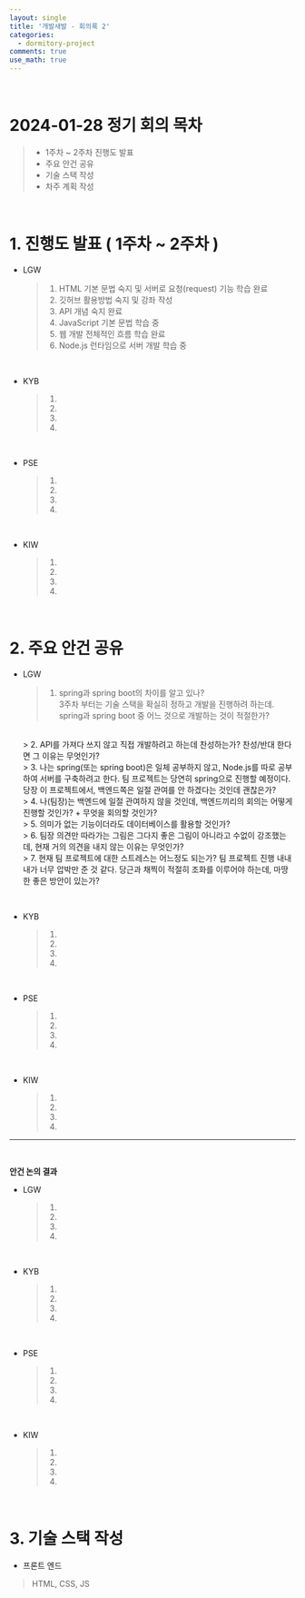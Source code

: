 ```yaml
---
layout: single
title: '개발새발 - 회의록 2'
categories:
  - dormitory-project
comments: true
use_math: true
---
```


<br>

# 2024-01-28 정기 회의 목차
> -  1주차 ~ 2주차 진행도 발표
> -  주요 안건 공유
> -  기술 스택 작성
> -  차주 계획 작성

<br>

# 1. 진행도 발표 ( 1주차 ~ 2주차 )

- LGW
  > 1. HTML 기본 문법 숙지 및 서버로 요청(request) 기능 학습 완료
  > 2. 깃허브 활용방법 숙지 및 강좌 작성
  > 3. API 개념 숙지 완료
  > 4. JavaScript 기본 문법 학습 중
  > 5. 웹 개발 전체적인 흐름 학습 완료
  > 6. Node.js 런타임으로 서버 개발 학습 중

<br>

- KYB
  > 1. 
  > 2. 
  > 3. 
  > 4. 

<br>

- PSE
  > 1. 
  > 2. 
  > 3. 
  > 4. 

<br>

- KIW
  > 1. 
  > 2. 
  > 3. 
  > 4. 

<br>

# 2. 주요 안건 공유

- LGW
  > 1. spring과 spring boot의 차이를 알고 있나?  
    3주차 부터는 기술 스택을 확실히 정하고 개발을 진행하려 하는데. spring과 spring boot 중 어느 것으로 개발하는 것이 적절한가?  
  <br>
  > 2. API를 가져다 쓰지 않고 직접 개발하려고 하는데 찬성하는가?  
  찬성/반대 한다면 그 이유는 무엇인가?    
  <br>
  > 3. 나는 spring(또는 spring boot)은 일체 공부하지 않고, Node.js를 따로 공부하여 서버를 구축하려고 한다. 팀 프로젝트는 당연히 spring으로 진행할 예정이다. 당장 이 프로젝트에서, 백엔드쪽은 일절 관여를 안 하겠다는 것인데 괜찮은가?  
  <br>
  > 4. 나(팀장)는 백엔드에 일절 관여하지 않을 것인데, 백엔드끼리의 회의는 어떻게 진행할 것인가? + 무엇을 회의할 것인가?  
  <br>
  > 5. 의미가 없는 기능이더라도 데이터베이스를 활용할 것인가?  
  <br>
  > 6. 팀장 의견만 따라가는 그림은 그다지 좋은 그림이 아니라고 수없이 강조했는데, 현재 거의 의견을 내지 않는 이유는 무엇인가?  
  <br>
  > 7. 현재 팀 프로젝트에 대한 스트레스는 어느정도 되는가?   
  팀 프로젝트 진행 내내 내가 너무 압박만 준 것 같다. 당근과 채찍이 적절히 조화를 이루어야 하는데, 마땅한 좋은 방안이 있는가?  

<br>

- KYB
  > 1. 
  > 2. 
  > 3. 
  > 4. 

<br>

- PSE
  > 1. 
  > 2. 
  > 3. 
  > 4. 

<br>

- KIW
  > 1. 
  > 2. 
  > 3. 
  > 4. 

<hr>
<br>

**안건 논의 결과**

- LGW
  > 1. 
  > 2. 
  > 3. 
  > 4. 
  
<br>

- KYB
  > 1. 
  > 2. 
  > 3. 
  > 4. 

<br>

- PSE
  > 1. 
  > 2. 
  > 3. 
  > 4. 

<br>

- KIW
  > 1. 
  > 2. 
  > 3. 
  > 4. 

<br>

# 3. 기술 스택 작성

- 프론트 엔드

> HTML, CSS, JS